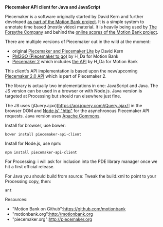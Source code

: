 **Piecemaker API client for Java and JavaScript**

Piecemaker is a software originally started by David Kern and further developed [as part of the Motion Bank project](http://motionbank.org/en/content/education-piecemaker). It is a simple system to annotate time based (mostly video) material. It is heavily being used by [The Forsythe Company](http://theforsythecompany.com/) and behind the [online scores of the Motion Bank project](http://scores.motionbank.org/).

There are multiple versions of Piecemaker out in the wild at the moment:
 - original [Piecemaker and Piecemaker Lite](http://piecemaker.org/) by David Kern
 - [PM2GO (Piecemaker to go)](http://motionbank.org/en/event/pm2go-easy-use-video-annotation-tool) by H_Da for Motion Bank
 - [Piecemaker 2](https://github.com/motionbank/piecemaker2-app) which includes [the API](https://github.com/motionbank/piecemaker2-api) by H_Da for Motion Bank

This client's API implementation is based upon the new/upcoming [Piecemaker 2.0 API](https://github.com/motionbank/piecemaker2-api) which is part of Piecemaker 2.

The library is actually two implementations in one: JavaScript and Java.
The JS version can be used in a browser or with Node.js.
Java version is targeted at Processing but should run elsewhere just fine.

The JS uses (jQuery.ajax)[https://api.jquery.com/jQuery.ajax/] in the browser DOM and [Node.js' "http"](http://nodejs.org/api/http.html) for the asynchronous Piecemaker API requests. Java version uses [Apache Commons](http://commons.apache.org/).

Install for browser, use bower:
```
bower install piecemaker-api-client
```

Install for Node.js, use npm:
```
npm install piecemaker-api-client
```

For Processing: i will ask for inclusion into the PDE library manager once we hit a first official release.

For Java you should build from source:
Tweak the build.xml to point to your Processing copy, then:
```
ant
```

Resources:
- "Motion Bank on Github":https://github.com/motionbank
- "motionbank.org":http://motionbank.org
- "piecemaker.org":http://piecemaker.org